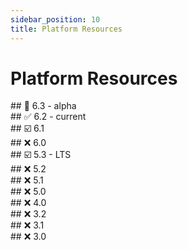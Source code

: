 ```yaml
---
sidebar_position: 10
title: Platform Resources
---
```


Platform Resources
==================

<div class="platform-row">
<div class="platform-block">
<div class="ghost-md-anchor" id="6-3">
## 🚧 6.3 - alpha
</div>
<PlatformBlock
  version="6.3"
  maintenance="alpha"
  supportType="None"
  releaseVersion="6.3.0"
  releaseDate="Monday, April 14, 2025"
  javaResources={[
    { name: "documentation", url: "https://platform.simplicite.io/6.3/javadoc/" },
    { name: "dependencies", url: "https://platform.simplicite.io/6.3/java-dependencies.html" },
    { name: "dependencies_light", url: "https://platform.simplicite.io/6.3/java-dependencies-light.html" },
    { name: "maven-site", url: "https://platform.simplicite.io/6.3/site/" },
    { name: "maven-repository", url: "https://platform.simplicite.io/6.3/maven/" },
  ]}
  jsResources={[
    { name: "documentation", url: "https://platform.simplicite.io/6.3/jsdoc/" },
    { name: "dependencies", url: "https://platform.simplicite.io/6.3/js-dependencies.html" },
    { name: "js_licenses", url: "https://platform.simplicite.io/6.3/js-licenses.html" },
  ]}
  auditResources={[
    { name: "report", url: "https://platform.simplicite.io/6.3/dependency-check-report.html" },
    { name: "report_light", url: "https://platform.simplicite.io/6.3/dependency-check-report-light.html" },
  ]}
  dockerInfo={{
    "info": "https://registry-ui.simplicite.io/repo/platform/tag/6-alpha",
    "image": "registry.simplicite.io/platform:6-alpha",
    "info_light": "https://registry-ui.simplicite.io/repo/platform/tag/6-alpha-light",
    "image_light": "registry.simplicite.io/platform:6-alpha-light",
  }}
  packages={[
    { target: "linux", url: "https://platform.simplicite.io/downloads/simplicite-6.3.tar.gz" },
    { target: "linux_light", url: "https://platform.simplicite.io/downloads/simplicite-6.3-light.tar.gz" },
    { target: "windows", url: "https://platform.simplicite.io/downloads/simplicite-6.3.zip" },
    { target: "windows_light", url: "https://platform.simplicite.io/downloads/simplicite-6.3-light.zip" },
  ]}
>
</PlatformBlock>
</div>
<div class="platform-block">
<div class="ghost-md-anchor" id="6-2">
## ✅ 6.2 - current
</div>
<PlatformBlock
  version="6.2"
  maintenance="active"
  supportType="None"
  releaseVersion="6.2.7"
  releaseDate="Friday, April 11, 2025"
  initialReleaseDate="Monday, February 10, 2025"
  javaResources={[
    { name: "documentation", url: "https://platform.simplicite.io/6.2/javadoc/" },
    { name: "dependencies", url: "https://platform.simplicite.io/6.2/java-dependencies.html" },
    { name: "dependencies_light", url: "https://platform.simplicite.io/6.2/java-dependencies-light.html" },
    { name: "maven-site", url: "https://platform.simplicite.io/6.2/site/" },
    { name: "maven-repository", url: "https://platform.simplicite.io/6.2/maven/" },
  ]}
  jsResources={[
    { name: "documentation", url: "https://platform.simplicite.io/6.2/jsdoc/" },
    { name: "dependencies", url: "https://platform.simplicite.io/6.2/js-dependencies.html" },
    { name: "js_licenses", url: "https://platform.simplicite.io/6.2/js-licenses.html" },
  ]}
  auditResources={[
    { name: "report", url: "https://platform.simplicite.io/6.2/dependency-check-report.html" },
    { name: "report_light", url: "https://platform.simplicite.io/6.2/dependency-check-report-light.html" },
  ]}
  dockerInfo={{
    "info": "https://registry-ui.simplicite.io/repo/platform/tag/6.2",
    "image": "registry.simplicite.io/platform:6.2",
    "info_light": "https://registry-ui.simplicite.io/repo/platform/tag/6.2-light",
    "image_light": "registry.simplicite.io/platform:6.2-light",
  }}
  packages={[
    { target: "linux", url: "https://platform.simplicite.io/downloads/simplicite-6.2.tar.gz" },
    { target: "linux_light", url: "https://platform.simplicite.io/downloads/simplicite-6.2-light.tar.gz" },
    { target: "windows", url: "https://platform.simplicite.io/downloads/simplicite-6.2.zip" },
    { target: "windows_light", url: "https://platform.simplicite.io/downloads/simplicite-6.2-light.zip" },
  ]}
>
</PlatformBlock>
</div>
</div>
<div class="platform-row">
<div class="platform-block">
<div class="ghost-md-anchor" id="6-1">
## ☑️ 6.1
</div>
<PlatformBlock
  version="6.1"
  maintenance="active"
  supportType="shortterm"
  releaseVersion="6.1.28"
  releaseDate="Friday, April 11, 2025"
  initialReleaseDate="Wednesday, July 10, 2024"
  javaResources={[
    { name: "documentation", url: "https://platform.simplicite.io/6.1/javadoc/" },
    { name: "dependencies", url: "https://platform.simplicite.io/6.1/java-dependencies.html" },
    { name: "dependencies_light", url: "https://platform.simplicite.io/6.1/java-dependencies-light.html" },
    { name: "maven-site", url: "https://platform.simplicite.io/6.1/site/" },
    { name: "maven-repository", url: "https://platform.simplicite.io/6.1/maven/" },
  ]}
  jsResources={[
    { name: "documentation", url: "https://platform.simplicite.io/6.1/jsdoc/" },
    { name: "dependencies", url: "https://platform.simplicite.io/6.1/js-dependencies.html" },
    { name: "js_licenses", url: "https://platform.simplicite.io/6.1/js-licenses.html" },
  ]}
  auditResources={[
    { name: "report", url: "https://platform.simplicite.io/6.1/dependency-check-report.html" },
    { name: "report_light", url: "https://platform.simplicite.io/6.1/dependency-check-report-light.html" },
  ]}
  dockerInfo={{
    "info": "https://registry-ui.simplicite.io/repo/platform/tag/6.1",
    "image": "registry.simplicite.io/platform:6.1",
    "info_light": "https://registry-ui.simplicite.io/repo/platform/tag/6.1-light",
    "image_light": "registry.simplicite.io/platform:6.1-light",
  }}
  packages={[
    { target: "linux", url: "https://platform.simplicite.io/downloads/simplicite-6.1.tar.gz" },
    { target: "linux_light", url: "https://platform.simplicite.io/downloads/simplicite-6.1-light.tar.gz" },
    { target: "windows", url: "https://platform.simplicite.io/downloads/simplicite-6.1.zip" },
    { target: "windows_light", url: "https://platform.simplicite.io/downloads/simplicite-6.1-light.zip" },
  ]}
>
</PlatformBlock>
</div>
<div class="platform-block">
<div class="ghost-md-anchor" id="6-0">
## ❌ 6.0
</div>
<PlatformBlock
  version="6.0"
  maintenance="expired"
  supportType="longterm"
  releaseVersion="6.0.26"
  releaseDate="Thursday, October 31, 2024"
  initialReleaseDate="Wednesday, January 31, 2024"
  javaResources={[
    { name: "documentation", url: "https://platform.simplicite.io/6.0/javadoc/" },
    { name: "dependencies", url: "https://platform.simplicite.io/6.0/java-dependencies.html" },
    { name: "dependencies_light", url: "https://platform.simplicite.io/6.0/java-dependencies-light.html" },
    { name: "maven-site", url: "https://platform.simplicite.io/6.0/site/" },
    { name: "maven-repository", url: "https://platform.simplicite.io/6.0/maven/" },
  ]}
  jsResources={[
    { name: "documentation", url: "https://platform.simplicite.io/6.0/jsdoc/" },
    { name: "dependencies", url: "https://platform.simplicite.io/6.0/js-dependencies.html" },
    { name: "js_licenses", url: "https://platform.simplicite.io/6.0/js-licenses.html" },
  ]}
  auditResources={[
    { name: "report", url: "https://platform.simplicite.io/6.0/dependency-check-report.html" },
    { name: "report_light", url: "https://platform.simplicite.io/6.0/dependency-check-report-light.html" },
  ]}
  dockerInfo={{
    "info": "https://registry-ui.simplicite.io/repo/platform/tag/6.0",
    "image": "registry.simplicite.io/platform:6.0",
    "info_light": "https://registry-ui.simplicite.io/repo/platform/tag/6.0-light",
    "image_light": "registry.simplicite.io/platform:6.0-light",
  }}
  packages={[
    { target: "linux", url: "https://platform.simplicite.io/downloads/simplicite-6.0.tar.gz" },
    { target: "linux_light", url: "https://platform.simplicite.io/downloads/simplicite-6.0-light.tar.gz" },
    { target: "windows", url: "https://platform.simplicite.io/downloads/simplicite-6.0.zip" },
    { target: "windows_light", url: "https://platform.simplicite.io/downloads/simplicite-6.0-light.zip" },
  ]}
>
</PlatformBlock>
</div>
</div>
<div class="platform-row">
<div class="platform-block">
<div class="ghost-md-anchor" id="5-3">
## ☑️ 5.3 - LTS
</div>
<PlatformBlock
  version="5.3"
  maintenance="active"
  supportType="longterm"
  releaseVersion="5.3.67"
  releaseDate="Friday, April 11, 2025"
  initialReleaseDate="Monday, April 24, 2023"
  javaResources={[
    { name: "documentation", url: "https://platform.simplicite.io/5.3/javadoc/" },
    { name: "dependencies", url: "https://platform.simplicite.io/5.3/java-dependencies.html" },
    { name: "dependencies_light", url: "https://platform.simplicite.io/5.3/java-dependencies-light.html" },
    { name: "maven-site", url: "https://platform.simplicite.io/5.3/site/" },
    { name: "maven-repository", url: "https://platform.simplicite.io/5.3/maven/" },
  ]}
  jsResources={[
    { name: "documentation", url: "https://platform.simplicite.io/5.3/jsdoc/" },
    { name: "dependencies", url: "https://platform.simplicite.io/5.3/js-dependencies.html" },
    { name: "js_licenses", url: "https://platform.simplicite.io/5.3/js-licenses.html" },
  ]}
  auditResources={[
    { name: "report", url: "https://platform.simplicite.io/5.3/dependency-check-report.html" },
    { name: "report_light", url: "https://platform.simplicite.io/5.3/dependency-check-report-light.html" },
  ]}
  dockerInfo={{
    "info": "https://registry-ui.simplicite.io/repo/platform/tag/5.3",
    "image": "registry.simplicite.io/platform:5.3",
    "info_light": "https://registry-ui.simplicite.io/repo/platform/tag/5.3-light",
    "image_light": "registry.simplicite.io/platform:5.3-light",
  }}
  packages={[
    { target: "linux", url: "https://platform.simplicite.io/downloads/simplicite-5.3.tar.gz" },
    { target: "linux_light", url: "https://platform.simplicite.io/downloads/simplicite-5.3-light.tar.gz" },
    { target: "windows", url: "https://platform.simplicite.io/downloads/simplicite-5.3.zip" },
    { target: "windows_light", url: "https://platform.simplicite.io/downloads/simplicite-5.3-light.zip" },
  ]}
>
</PlatformBlock>
</div>
<div class="platform-block">
<div class="ghost-md-anchor" id="5-2">
## ❌ 5.2
</div>
<PlatformBlock
  version="5.2"
  maintenance="expired"
  supportType="shortterm"
  releaseVersion="5.2.54"
  releaseDate="Wednesday, January 31, 2024"
  initialReleaseDate="Wednesday, April 20, 2022"
  javaResources={[
    { name: "documentation", url: "https://platform.simplicite.io/5.2/javadoc/" },
    { name: "dependencies", url: "https://platform.simplicite.io/5.2/java-dependencies.html" },
    { name: "dependencies_light", url: "https://platform.simplicite.io/5.2/java-dependencies-light.html" },
    { name: "maven-site", url: "https://platform.simplicite.io/5.2/site/" },
    { name: "maven-repository", url: "https://platform.simplicite.io/5.2/maven/" },
  ]}
  jsResources={[
    { name: "documentation", url: "https://platform.simplicite.io/5.2/jsdoc/" },
    { name: "dependencies", url: "https://platform.simplicite.io/5.2/js-dependencies.html" },
    { name: "js_licenses", url: "https://platform.simplicite.io/5.2/js-licenses.html" },
  ]}
  auditResources={[
    { name: "report", url: "https://platform.simplicite.io/5.2/dependency-check-report.html" },
    { name: "report_light", url: "https://platform.simplicite.io/5.2/dependency-check-report-light.html" },
  ]}
  dockerInfo={{
    "info": "https://registry-ui.simplicite.io/repo/platform/tag/5.2",
    "image": "registry.simplicite.io/platform:5.2",
    "info_light": "https://registry-ui.simplicite.io/repo/platform/tag/5.2-light",
    "image_light": "registry.simplicite.io/platform:5.2-light",
  }}
  packages={[
    { target: "linux", url: "https://platform.simplicite.io/downloads/simplicite-5.2.tar.gz" },
    { target: "linux_light", url: "https://platform.simplicite.io/downloads/simplicite-5.2-light.tar.gz" },
    { target: "windows", url: "https://platform.simplicite.io/downloads/simplicite-5.2.zip" },
    { target: "windows_light", url: "https://platform.simplicite.io/downloads/simplicite-5.2-light.zip" },
  ]}
>
</PlatformBlock>
</div>
</div>
<div class="platform-row">
<div class="platform-block">
<div class="ghost-md-anchor" id="5-1">
## ❌ 5.1
</div>
<PlatformBlock
  version="5.1"
  maintenance="expired"
  supportType="shortterm"
  releaseVersion="5.1.66"
  releaseDate="Tuesday, October 31, 2023"
  initialReleaseDate="Wednesday, September 01, 2021"
  javaResources={[
    { name: "documentation", url: "https://platform.simplicite.io/5.1/javadoc/" },
    { name: "dependencies", url: "https://platform.simplicite.io/5.1/java-dependencies.html" },
    { name: "dependencies_light", url: "https://platform.simplicite.io/5.1/java-dependencies-light.html" },
    { name: "maven-site", url: "https://platform.simplicite.io/5.1/site/" },
    { name: "maven-repository", url: "https://platform.simplicite.io/5.1/maven/" },
  ]}
  jsResources={[
    { name: "documentation", url: "https://platform.simplicite.io/5.1/jsdoc/" },
    { name: "dependencies", url: "https://platform.simplicite.io/5.1/js-dependencies.html" },
    { name: "js_licenses", url: "https://platform.simplicite.io/5.1/js-licenses.html" },
  ]}
  auditResources={[
    { name: "report", url: "https://platform.simplicite.io/5.1/dependency-check-report.html" },
    { name: "report_light", url: "https://platform.simplicite.io/5.1/dependency-check-report-light.html" },
  ]}
  dockerInfo={{
    "info": "https://registry-ui.simplicite.io/repo/platform/tag/5.1",
    "image": "registry.simplicite.io/platform:5.1",
    "info_light": "https://registry-ui.simplicite.io/repo/platform/tag/5.1-light",
    "image_light": "registry.simplicite.io/platform:5.1-light",
  }}
  packages={[
    { target: "linux", url: "https://platform.simplicite.io/downloads/simplicite-5.1.tar.gz" },
    { target: "linux_light", url: "https://platform.simplicite.io/downloads/simplicite-5.1-light.tar.gz" },
    { target: "windows", url: "https://platform.simplicite.io/downloads/simplicite-5.1.zip" },
    { target: "windows_light", url: "https://platform.simplicite.io/downloads/simplicite-5.1-light.zip" },
  ]}
>
</PlatformBlock>
</div>
<div class="platform-block">
<div class="ghost-md-anchor" id="5-0">
## ❌ 5.0
</div>
<PlatformBlock
  version="5.0"
  maintenance="expired"
  supportType="shortterm"
  releaseVersion="5.0.71"
  releaseDate="Monday, October 31, 2022"
  initialReleaseDate="Monday, January 11, 2021"
  javaResources={[
    { name: "documentation", url: "https://platform.simplicite.io/5.0/javadoc/" },
    { name: "dependencies", url: "https://platform.simplicite.io/5.0/java-dependencies.html" },
    { name: "dependencies_light", url: "https://platform.simplicite.io/5.0/java-dependencies-light.html" },
    { name: "maven-site", url: "https://platform.simplicite.io/5.0/site/" },
    { name: "maven-repository", url: "https://platform.simplicite.io/5.0/maven/" },
  ]}
  jsResources={[
    { name: "documentation", url: "https://platform.simplicite.io/5.0/jsdoc/" },
    { name: "dependencies", url: "https://platform.simplicite.io/5.0/js-dependencies.html" },
    { name: "js_licenses", url: "https://platform.simplicite.io/5.0/js-licenses.html" },
  ]}
  auditResources={[
    { name: "report", url: "https://platform.simplicite.io/5.0/dependency-check-report.html" },
    { name: "report_light", url: "https://platform.simplicite.io/5.0/dependency-check-report-light.html" },
  ]}
  dockerInfo={{
    "info": "https://registry-ui.simplicite.io/repo/platform/tag/5.0",
    "image": "registry.simplicite.io/platform:5.0",
    "info_light": "https://registry-ui.simplicite.io/repo/platform/tag/5.0-light",
    "image_light": "registry.simplicite.io/platform:5.0-light",
  }}
  packages={[
    { target: "linux", url: "https://platform.simplicite.io/downloads/simplicite-5.0.tar.gz" },
    { target: "linux_light", url: "https://platform.simplicite.io/downloads/simplicite-5.0-light.tar.gz" },
    { target: "windows", url: "https://platform.simplicite.io/downloads/simplicite-5.0.zip" },
    { target: "windows_light", url: "https://platform.simplicite.io/downloads/simplicite-5.0-light.zip" },
  ]}
>
</PlatformBlock>
</div>
</div>
<div class="platform-row">
<div class="platform-block">
<div class="ghost-md-anchor" id="4-0">
## ❌ 4.0
</div>
<PlatformBlock
  version="4.0"
  maintenance="expired"
  supportType="longterm"
  releaseVersion="4.0.P25"
  releaseDate="Monday, January 15, 2024"
  initialReleaseDate="2018"
  javaResources={[
    { name: "documentation", url: "https://platform.simplicite.io/4.0/javadoc/" },
    { name: "dependencies", url: "https://platform.simplicite.io/4.0/java-dependencies.html" },
    { name: "dependencies_light", url: "https://platform.simplicite.io/4.0/java-dependencies-light.html" },
    { name: "maven-site", url: "https://platform.simplicite.io/4.0/site/" },
    { name: "maven-repository", url: "https://platform.simplicite.io/4.0/maven/" },
  ]}
  jsResources={[
    { name: "documentation", url: "https://platform.simplicite.io/4.0/jsdoc/" },
    { name: "dependencies", url: "https://platform.simplicite.io/4.0/js-dependencies.html" },
    { name: "js_licenses", url: "https://platform.simplicite.io/4.0/js-licenses.html" },
  ]}
  auditResources={[
    { name: "report", url: "https://platform.simplicite.io/4.0/dependency-check-report.html" },
    { name: "report_light", url: "https://platform.simplicite.io/4.0/dependency-check-report-light.html" },
  ]}
  dockerInfo={{
    "info": "https://registry-ui.simplicite.io/repo/platform/tag/4.0",
    "image": "registry.simplicite.io/platform:4.0",
    "info_light": "https://registry-ui.simplicite.io/repo/platform/tag/4.0-light",
    "image_light": "registry.simplicite.io/platform:4.0-light",
  }}
  packages={[
    { target: "linux", url: "https://platform.simplicite.io/downloads/simplicite-4.0.tar.gz" },
    { target: "linux_light", url: "https://platform.simplicite.io/downloads/simplicite-4.0-light.tar.gz" },
    { target: "windows", url: "https://platform.simplicite.io/downloads/simplicite-4.0.zip" },
    { target: "windows_light", url: "https://platform.simplicite.io/downloads/simplicite-4.0-light.zip" },
  ]}
>
</PlatformBlock>
</div>
<div class="platform-block">
<div class="ghost-md-anchor" id="3-2">
## ❌ 3.2
</div>
<PlatformBlock
  version="3.2"
  maintenance="expired"
  supportType="longterm"
  releaseVersion="3.2.P09"
  releaseDate="Thursday, July 02, 2020"
  initialReleaseDate="2014"
  javaResources={[
    { name: "documentation", url: "https://platform.simplicite.io/3.2/javadoc/" },
  ]}
  jsResources={[
    { name: "documentation", url: "https://platform.simplicite.io/3.2/jsdoc/" },
  ]}
  auditResources={[
  ]}
  dockerInfo={{
    "info": "https://registry-ui.simplicite.io/repo/platform/tag/3.2",
    "image": "registry.simplicite.io/platform:3.2",
  }}
  packages={[]}
>
</PlatformBlock>
</div>
</div>
<div class="platform-row">
<div class="platform-block">
<div class="ghost-md-anchor" id="3-1">
## ❌ 3.1
</div>
<PlatformBlock
  version="3.1"
  maintenance="expired"
  supportType="shortterm"
  releaseVersion="3.1.M14"
  releaseDate="Saturday, May 25, 2019"
  initialReleaseDate="2014"
  javaResources={[
    { name: "documentation", url: "https://platform.simplicite.io/3.1/javadoc/" },
  ]}
  jsResources={[
    { name: "documentation", url: "https://platform.simplicite.io/3.1/jsdoc/" },
  ]}
  auditResources={[
  ]}
  dockerInfo={{
    "info": "https://registry-ui.simplicite.io/repo/platform/tag/3.1",
    "image": "registry.simplicite.io/platform:3.1",
  }}
  packages={[]}
>
</PlatformBlock>
</div>
<div class="platform-block">
<div class="ghost-md-anchor" id="3-0">
## ❌ 3.0
</div>
<PlatformBlock
  version="3.0"
  maintenance="expired"
  supportType="shortterm"
  releaseVersion="3.0.M37"
  releaseDate="Tuesday, September 25, 2018"
  initialReleaseDate="2014"
  javaResources={[
    { name: "documentation", url: "https://platform.simplicite.io/3.0/javadoc/" },
  ]}
  jsResources={[
    { name: "documentation", url: "https://platform.simplicite.io/3.0/jsdoc/" },
  ]}
  auditResources={[
  ]}
  dockerInfo={{
    "info": "https://registry-ui.simplicite.io/repo/platform/tag/3.0",
    "image": "registry.simplicite.io/platform:3.0",
  }}
  packages={[]}
>
</PlatformBlock>
</div>
</div>
